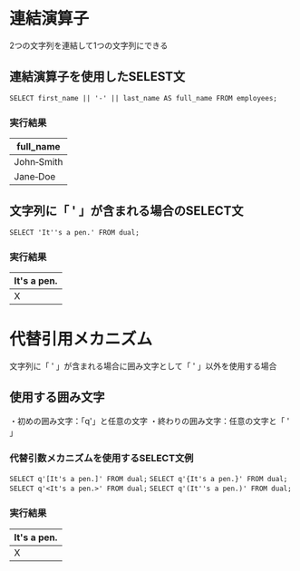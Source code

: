 # 連結演算子
2つの文字列を連結して1つの文字列にできる
## 連結演算子を使用したSELEST文
`SELECT first_name || '‐' || last_name AS full_name FROM employees;`
### 実行結果

| full_name  |
| ---------- |
| John‐Smith |
| Jane‐Doe   |
## 文字列に「 ' 」が含まれる場合のSELECT文
`SELECT 'It''s a pen.' FROM dual;`
### 実行結果

| It's a pen. |
| ----------- |
| X           |
# 代替引用メカニズム
文字列に「 ' 」が含まれる場合に囲み文字として「 ' 」以外を使用する場合
## 使用する囲み文字
・初めの囲み文字：「q'」と任意の文字
・終わりの囲み文字：任意の文字と「 ' 」
### 代替引数メカニズムを使用するSELECT文例
`SELECT q'[It's a pen.]' FROM dual;`
`SELECT q'{It's a pen.}' FROM dual;`
`SELECT q'<It's a pen.>' FROM dual;`
`SELECT q'(It''s a pen.)' FROM dual;`  
### 実行結果

| It's a pen. |
| ----------- |
| X           |
